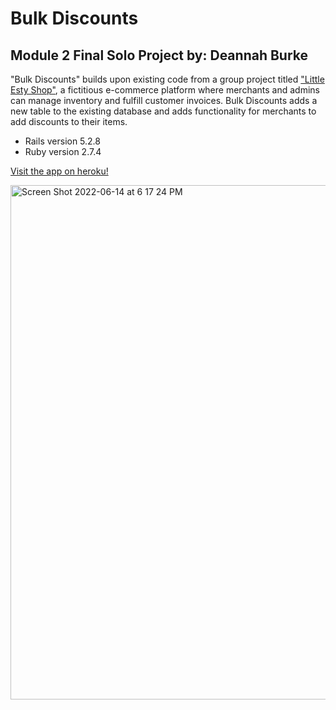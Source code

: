 # Bulk Discounts

## Module 2 Final Solo Project by: Deannah Burke 

"Bulk Discounts" builds upon existing code from a group project titled ["Little Esty Shop"](https://github.com/NickJacobsss/little-esty-shop), a fictitious e-commerce platform where merchants and admins can manage inventory and fulfill customer invoices. Bulk Discounts adds a new table to the existing database and adds functionality for merchants to add discounts to their items. 
* Rails version 5.2.8
* Ruby version 2.7.4

[Visit the app on heroku!](https://bulk-discounts-db.herokuapp.com/)

<img width="823" alt="Screen Shot 2022-06-14 at 6 17 24 PM" src="https://user-images.githubusercontent.com/98491210/173710388-fa103cf1-e4c7-4443-bf8a-c1deb9b718d3.png">
